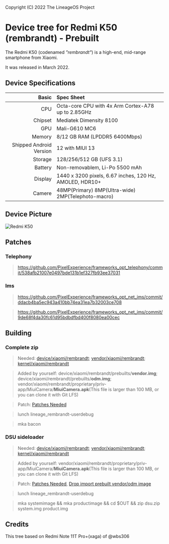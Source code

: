 Copyright (C) 2022 The LineageOS Project
# Device tree for Redmi K50 (rembrandt) - Prebuilt

The Redmi K50 (codenamed _"rembrandt"_) is a high-end, mid-range smartphone from Xiaomi.

It was released in March 2022.

## Device Specifications

|                   Basic | Spec Sheet                                              |
| ----------------------: | :------------------------------------------------------ |
|                     CPU | Octa-core CPU with 4x Arm Cortex-A78 up to 2.85GHz      |
|                 Chipset | Mediatek Dimensity 8100                                 |
|                     GPU | Mali-G610 MC6                                           |
|                  Memory | 8/12 GB RAM (LPDDR5 6400Mbps)                           |
| Shipped Android Version | 12 with MIUI 13                                         |
|                 Storage | 128/256/512 GB (UFS 3.1)                                |
|                 Battery | Non-removablem, Li-Po 5500 mAh                          |
|                 Display | 1440 x 3200 pixels, 6.67 inches, 120 Hz, AMOLED, HDR10+ |
|                  Camere | 48MP(Primary) 8MP(Ultra-wide) 2MP(Telephoto-macro)      |

## Device Picture
![Redmi K50](https://cdn.cnbj0.fds.api.mi-img.com/b2c-shopapi-pms/pms_1653381863.47942179.png)

## Patches

### Telephony
> https://github.com/PixelExperience/frameworks_opt_telephony/commit/538afb21007e0497bde131b1ef327fb93ee37031

### Ims
> https://github.com/PixelExperience/frameworks_opt_net_ims/commit/ddacb4ba5ec943a410bb74ea31ea7b32003ce708

> https://github.com/PixelExperience/frameworks_opt_net_ims/commit/9de68f4da30fc61d95bdbdfbd400f8080ea00cec

## Building

### Complete zip
> Needed: [device/xiaomi/rembrandt](https://github.com/RedmiK60E/device_xiaomi_rembrandt); [vendor/xiaomi/rembrandt](https://github.com/YuKongA/vendor_xiaomi_rembrandt-prebuilt); [kernel/xiaomi/rembrandt](https://github.com/RedmiK60E/kernel_xiaomi_rembrandt)

> Added by yourself: device/xiaomi/rembrandt/prebuilts/<b>vendor.img</b>; device/xiaomi/rembrandt/prebuilts/<b>odm.img</b>; vendor/xiaomi/rembrandt/proprietary/priv-app/MiuiCamera/<b>MiuiCamera.apk</b>(This file is larger than 100 MB, or you can clone it with Git LFS)

> Patch: [Patches Needed](#Patches)

> lunch lineage_rembrandt-userdebug

> mka bacon

### DSU sideloader
> Needed: [device/xiaomi/rembrandt](https://github.com/RedmiK60E/device_xiaomi_rembrandt); [vendor/xiaomi/rembrandt](https://github.com/YuKongA/vendor_xiaomi_rembrandt-prebuilt); [kernel/xiaomi/rembrandt](https://github.com/RedmiK60E/kernel_xiaomi_rembrandt)

> Added by yourself: vendor/xiaomi/rembrandt/proprietary/priv-app/MiuiCamera/<b>MiuiCamera.apk</b>(This file is larger than 100 MB, or you can clone it with Git LFS)

> Patch: [Patches Needed](#Patches), [Drop import prebuilt vendor/odm image](https://github.com/RedmiK60E/device_xiaomi_rembrandt/commit/96060cfb8e85fa1a1e6728c68d08b36db233fa5d)

> lunch lineage_rembrandt-userdebug

> mka systemimage && mka productimage && cd $OUT && zip dsu.zip system.img product.img

## Credits
This tree based on Redmi Note 11T Pro+(xaga) of @wbs306
